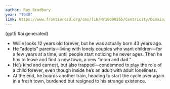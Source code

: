 ```yaml
---
author: Ray Bradbury
year: "1948"
link: https://www.frontiercsd.org/cms/lib/NY19000265/Centricity/Domain/218/Hail%20and%20Farewell.pdf
---
```


(gpt5 #ai generated)

- Willie looks 12 years old forever, but he was actually born 43 years ago.
- He “adopts” parents—living with lonely couples who want children—for a few years at a time, until people start noticing he never ages. Then he has to leave and find a new town, a new “mom and dad.”
- He’s kind and earnest, but also trapped—condemned to play the role of a child forever, even though inside he’s an adult with adult loneliness.
- At the end, he boards another train, heading to start the cycle over again in a fresh town, burdened but resigned to his strange existence.
